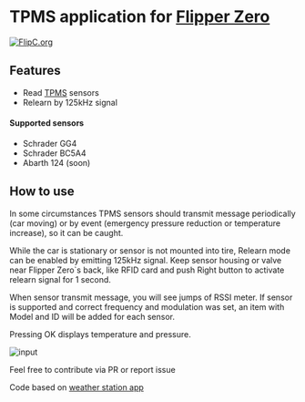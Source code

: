 # TPMS application for [Flipper Zero](https://flipperzero.one/)
[![FlipC.org](https://flipc.org/wosk/flipperzero-tpms/badge)](https://flipc.org/wosk/flipperzero-tpms)

## Features
- Read [TPMS](https://en.wikipedia.org/wiki/Tire-pressure_monitoring_system) sensors
- Relearn by 125kHz signal

####  Supported sensors
* Schrader GG4
* Schrader BC5A4
* Abarth 124 (soon)

## How to use
In some circumstances TPMS sensors should transmit message periodically (car moving) or by event (emergency pressure reduction or temperature increase), so it can be caught.

While the car is stationary or sensor is not mounted into tire, Relearn mode can be enabled by emitting 125kHz signal. Keep sensor housing or valve near Flipper Zero`s back, like RFID card and push Right button to activate relearn signal for 1 second.

When sensor transmit message, you will see jumps of RSSI meter.
If sensor is supported and correct frequency and modulation was set, an item with Model and ID will be added for each sensor.

Pressing OK displays temperature and pressure.

![input](tpms.gif)

Feel free to contribute via PR or report issue

Code based on [weather station app](https://github.com/flipperdevices/flipperzero-good-faps/tree/dev/weather_station)
